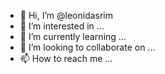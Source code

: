 - 👋 Hi, I’m @leonidasrim
- 👀 I’m interested in ...
- 🌱 I’m currently learning ...
- 💞️ I’m looking to collaborate on ...
- 📫 How to reach me ...

<!---
leonidasrim/leonidasrim is a ✨ special ✨ repository because its `README.md` (this file) appears on your GitHub profile.
You can click the Preview link to take a look at your changes.
--->
